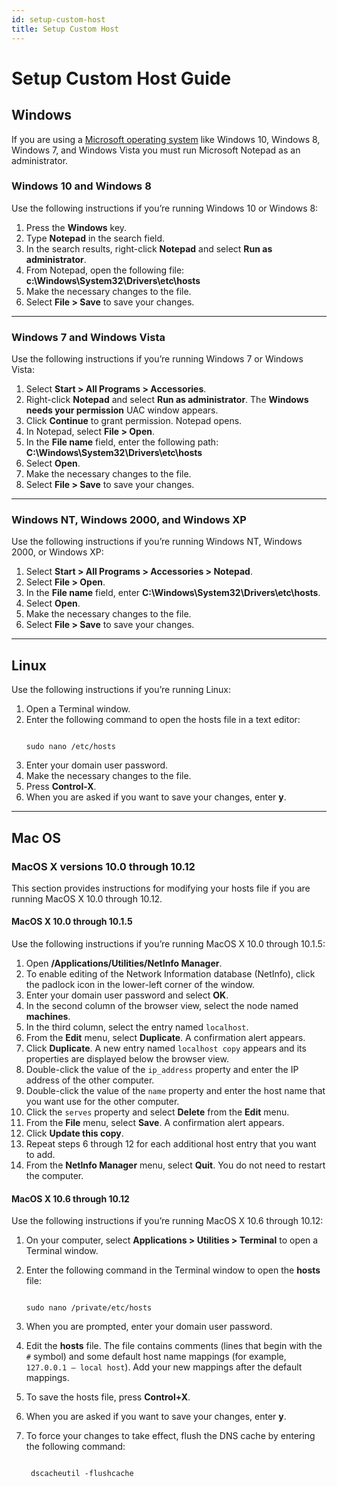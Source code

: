 ```yaml
---
id: setup-custom-host
title: Setup Custom Host
---
```

# Setup Custom Host Guide

## Windows

If you are using a  [Microsoft operating system](https://www.rackspace.com/microsoft)  like Windows 10, Windows 8, Windows 7, and Windows Vista you must run Microsoft Notepad as an administrator.

### Windows 10 and Windows 8

Use the following instructions if you’re running Windows 10 or Windows 8:

1.  Press the  **Windows**  key.
2.  Type  **Notepad**  in the search field.
3.  In the search results, right-click  **Notepad**  and select **Run as administrator**.
4.  From Notepad, open the following file: **c:\Windows\System32\Drivers\etc\hosts**
5.  Make the necessary changes to the file.
6.  Select  **File > Save**  to save your changes.

---    

### Windows 7 and Windows Vista

Use the following instructions if you’re running Windows 7 or Windows Vista:

1.  Select  **Start > All Programs > Accessories**.
2.  Right-click  **Notepad**  and select  **Run as administrator**. The  **Windows needs your permission**  UAC window appears.
3.  Click  **Continue**  to grant permission. Notepad opens.
4.  In Notepad, select  **File > Open**.
5.  In the  **File name**  field, enter the following path:
**C:\Windows\System32\Drivers\etc\hosts**
7.  Select  **Open**.
8.  Make the necessary changes to the file.
9.  Select  **File > Save**  to save your changes.
    
---

### Windows NT, Windows 2000, and Windows XP

Use the following instructions if you’re running Windows NT, Windows 2000, or Windows XP:

1.  Select  **Start > All Programs > Accessories > Notepad**.
2.  Select  **File > Open**.
3.  In the  **File name**  field, enter **C:\Windows\System32\Drivers\etc\hosts**.
4.  Select  **Open**.
5.  Make the necessary changes to the file.
6.  Select  **File > Save**  to save your changes.

---

## Linux

Use the following instructions if you’re running Linux:

1.  Open a Terminal window.
2.  Enter the following command to open the hosts file in a text editor:
    ```
    
    sudo nano /etc/hosts
    
    ```
3.  Enter your domain user password.
4.  Make the necessary changes to the file.
5.  Press  **Control-X**.
6.  When you are asked if you want to save your changes, enter **y**.

---

## Mac OS

### MacOS X versions 10.0 through 10.12

This section provides instructions for modifying your hosts file if you are running MacOS X 10.0 through 10.12.

#### MacOS X 10.0 through 10.1.5

Use the following instructions if you’re running MacOS X 10.0 through 10.1.5:

1.  Open  **/Applications/Utilities/NetInfo Manager**.
2.  To enable editing of the Network Information database (NetInfo), click the padlock icon in the lower-left corner of the window.
3.  Enter your domain user password and select  **OK**.
4.  In the second column of the browser view, select the node named  **machines**.
5.  In the third column, select the entry named  `localhost`.
6.  From the  **Edit**  menu, select  **Duplicate**.
    A confirmation alert appears.
7.  Click  **Duplicate**.
    A new entry named  `localhost copy`  appears and its properties are displayed below the browser view.
8.  Double-click the value of the  `ip_address`  property and enter the IP address of the other computer.
9.  Double-click the value of the  `name`  property and enter the host name that you want use for the other computer.
10.  Click the  `serves`  property and select  **Delete**  from the  **Edit**  menu.
11.  From the  **File**  menu, select  **Save**.
    A confirmation alert appears.
12.  Click  **Update this copy**.
13.  Repeat steps 6 through 12 for each additional host entry that you want to add.
14.  From the  **NetInfo Manager**  menu, select  **Quit**.
    You do not need to restart the computer.
    

#### MacOS X 10.6 through 10.12

Use the following instructions if you’re running MacOS X 10.6 through 10.12:

1.  On your computer, select  **Applications > Utilities > Terminal**  to open a Terminal window.
2.  Enter the following command in the Terminal window to open the  **hosts**  file:
    ```
    
    sudo nano /private/etc/hosts
    
    ```
3.  When you are prompted, enter your domain user password.
4.  Edit the  **hosts**  file.
    The file contains comments (lines that begin with the  `#`  symbol) and some default host name mappings (for example,  `127.0.0.1 – local host`). Add your new mappings after the default mappings.
5.  To save the hosts file, press  **Control+X**.
6.  When you are asked if you want to save your changes, enter  **y**.
7.  To force your changes to take effect, flush the DNS cache by entering the following command:
    
    ```
    
     dscacheutil -flushcache
     
    ```